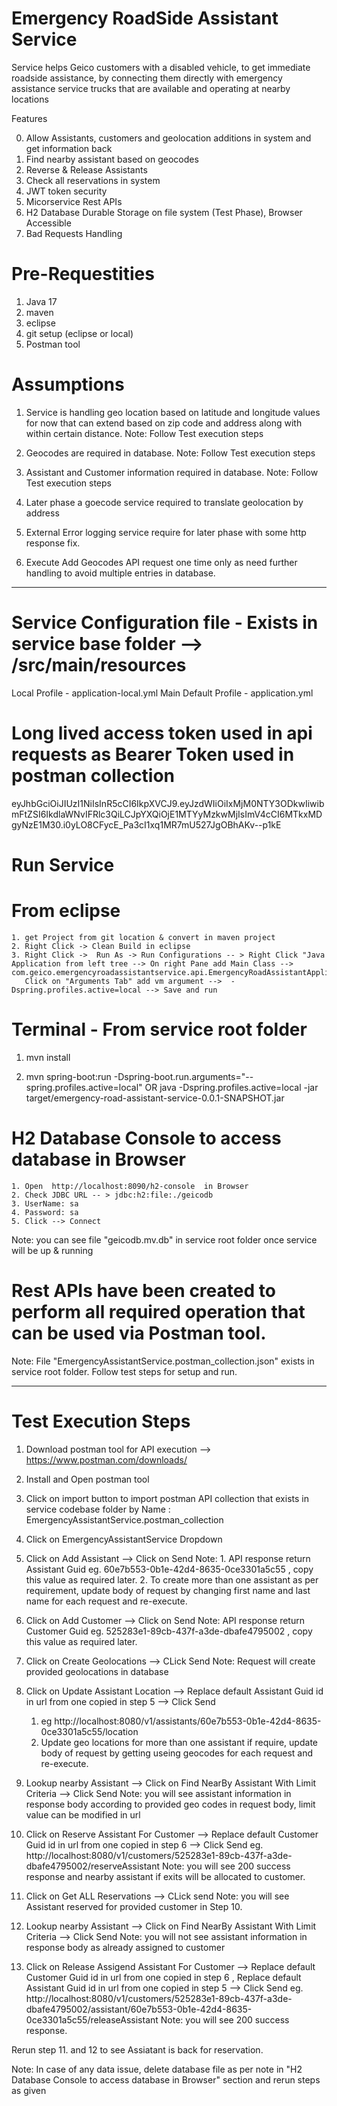 # Emergency RoadSide Assistant Service

Service helps Geico customers with a disabled vehicle, to get immediate roadside assistance, by connecting
them directly with emergency assistance service trucks that are available and operating at nearby locations

 Features 

 0. Allow Assistants, customers and geolocation additions in system and get information back
 1. Find nearby assistant based on geocodes
 2. Reverse & Release Assistants
 3. Check all reservations in system
 4. JWT token security
 5. Micorservice Rest APIs 
 6. H2 Database Durable Storage on file system (Test Phase), Browser Accessible
 7. Bad Requests Handling
 

# Pre-Requestities 

 1. Java 17
 2. maven
 3. eclipse
 4. git setup (eclipse or local)
 5. Postman tool 


# Assumptions 

 1. Service is handling geo location based on latitude and longitude values for now that can extend based on zip code and address along with within certain distance.
    Note: Follow Test execution steps 
 
 2. Geocodes are required in database.
    Note: Follow Test execution steps 
     
 3. Assistant and Customer information required in database.
    Note: Follow Test execution steps 
 
 4. Later phase a goecode service required to translate geolocation by address 
 
 5. External Error logging service require for later phase with some http response fix.
 
 6. Execute Add Geocodes API request one time only as need further handling to avoid multiple entries in database.    
 

----------------------------------------------------------------------------------

# Service Configuration file - Exists in service base folder --> /src/main/resources

 Local Profile        -  application-local.yml
 Main Default Profile - application.yml
 

# Long lived access token used in api requests as Bearer Token used in postman collection

  eyJhbGciOiJIUzI1NiIsInR5cCI6IkpXVCJ9.eyJzdWIiOiIxMjM0NTY3ODkwIiwibmFtZSI6IkdlaWNvIFRlc3QiLCJpYXQiOjE1MTYyMzkwMjIsImV4cCI6MTkxMDgyNzE1M30.i0yLO8CFycE_Pa3cI1xq1MR7mU527JgOBhAKv--p1kE


# Run Service 

 # From eclipse
 
    1. get Project from git location & convert in maven project 
    2. Right Click -> Clean Build in eclipse
    3. Right Click ->  Run As -> Run Configurations -- > Right Click "Java Application from left tree --> On right Pane add Main Class --> com.geico.emergencyroadassistantservice.api.EmergencyRoadAssistantApplication
       Click on "Arguments Tab" add vm argument -->  -Dspring.profiles.active=local --> Save and run
 
 # Terminal - From service root folder
  
  1. mvn install

  2. mvn spring-boot:run -Dspring-boot.run.arguments="--spring.profiles.active=local"
       OR
    java -Dspring.profiles.active=local -jar target/emergency-road-assistant-service-0.0.1-SNAPSHOT.jar


# H2 Database Console to access database in Browser  

	1. Open  http://localhost:8090/h2-console  in Browser
	2. Check JDBC URL -- > jdbc:h2:file:./geicodb
	3. UserName: sa
	4. Password: sa
	5. Click --> Connect

  Note: you can see file "geicodb.mv.db" in service root folder once service will be up & running


    
# Rest APIs have been created to perform all required operation that can be used via Postman tool.
  Note: File "EmergencyAssistantService.postman_collection.json" exists in service root folder. Follow test steps for setup and run.      
  
   

 
----------------------------------------------------------------------------------------    


# Test Execution Steps

1. Download postman tool for API execution --> https://www.postman.com/downloads/

2. Install and Open postman tool

3. Click on import button to import postman API collection that exists in service codebase folder by Name : EmergencyAssistantService.postman_collection

4. Click on EmergencyAssistantService Dropdown

5. Click on Add Assistant  --> Click on Send 
   Note: 1. API response return Assistant Guid eg. 60e7b553-0b1e-42d4-8635-0ce3301a5c55 , copy this value as required later.
         2. To create more than one assistant as per requirement, update body of request by changing first name and last name for each request and re-execute.
          
6. Click on Add Customer --> Click on Send 
   Note: API response return Customer Guid eg. 525283e1-89cb-437f-a3de-dbafe4795002 , copy this value as required later.

7. Click on Create Geolocations --> CLick Send
   Note: Request will create provided geolocations in database

8. Click on Update Assistant Location --> Replace default Assistant Guid id in url from one copied in step 5   --> Click Send
   1. eg http://localhost:8080/v1/assistants/60e7b553-0b1e-42d4-8635-0ce3301a5c55/location
    2. Update geo locations for more than one assistant if require, update body of request by getting useing geocodes for each request and re-execute.
         
9. Lookup nearby Assistant --> Click on Find NearBy Assistant With Limit Criteria --> Click Send
   Note: you will see assistant information in response body according to provided geo codes in request body, limit value can be modified in url

10. Click on Reserve Assistant For Customer --> Replace default Customer Guid id in url from one copied in step 6 --> Click Send
    eg. http://localhost:8080/v1/customers/525283e1-89cb-437f-a3de-dbafe4795002/reserveAssistant 
    Note: you will see 200 success response and nearby assistant if exits will be allocated to customer.

11. Click on Get ALL Reservations --> CLick send
    Note: you will see Assistant reserved for provided customer in Step 10.

12. Lookup nearby Assistant --> Click on Find NearBy Assistant With Limit Criteria --> Click Send
   Note: you will not see assistant information in response body as already assigned to customer

13. Click on Release Assigend Assistant For Customer --> Replace default Customer Guid id in url from one copied in step 6 , Replace default Assistant Guid id in url from one copied in step 5 --> Click Send
    eg. http://localhost:8080/v1/customers/525283e1-89cb-437f-a3de-dbafe4795002/assistant/60e7b553-0b1e-42d4-8635-0ce3301a5c55/releaseAssistant 
    Note: you will see 200 success response.

Rerun step 11. and 12 to see Assiatant is back for reservation.
 
Note: In case of any data issue, delete database file as per note in "H2 Database Console to access database in Browser" section and rerun steps as given
